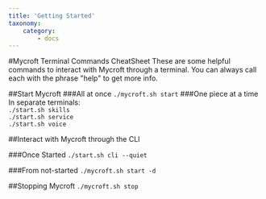 ```yaml
---
title: 'Getting Started'
taxonomy:
    category:
        - docs
---
```


#Mycroft Terminal Commands CheatSheet
These are some helpful commands to interact with Mycroft through a terminal. You can always call each with the phrase "help" to get more info.

##Start Mycroft
###All at once
`./mycroft.sh start`
###One piece at a time
In separate terminals:  
`./start.sh skills`  
`./start.sh service`  
`./start.sh voice`  

##Interact with Mycroft through the CLI

###Once Started
`./start.sh cli --quiet`

###From not-started
`./mycroft.sh start -d`

##Stopping Mycroft
`./mycroft.sh stop`